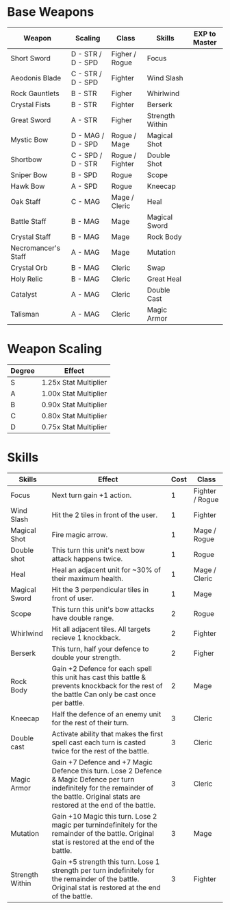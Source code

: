 # Base Weapons
| Weapon              | Scaling           | Class              | Skills          | EXP to Master |
| --------------------| ----------------- | ------------------ | --------------- | ------------- |
| Short Sword         | D - STR / D - SPD | Figher / Rogue     | Focus           | 
| Aeodonis Blade      | C - STR / D - SPD | Fighter            | Wind Slash      |
| Rock Gauntlets      | B - STR           | Figher             | Whirlwind       |
| Crystal Fists       | B - STR           | Fighter            | Berserk         |
| Great Sword         | A - STR           | Figher             | Strength Within |
| Mystic Bow          | D - MAG / D - SPD | Rogue / Mage       | Magical Shot    |
| Shortbow            | C - SPD / D - STR | Rogue / Fighter    | Double Shot     |
| Sniper Bow          | B - SPD           | Rogue              | Scope           |
| Hawk Bow            | A - SPD           | Rogue              | Kneecap         |
| Oak Staff           | C - MAG           | Mage / Cleric      | Heal            |
| Battle Staff        | B - MAG           | Mage               | Magical Sword   |
| Crystal Staff       | B - MAG           | Mage               | Rock Body       |
| Necromancer's Staff | A - MAG           | Mage               | Mutation        |
| Crystal Orb         | B - MAG           | Cleric             | Swap            |
| Holy Relic          | B - MAG           | Cleric             | Great Heal      |
| Catalyst            | A - MAG           | Cleric             | Double Cast     |
| Talisman            | A - MAG           | Cleric             | Magic Armor     |

# Weapon Scaling
| Degree | Effect                |
| ------ | --------------------- |
|   S    | 1.25x Stat Multiplier |
|   A    | 1.00x Stat Multiplier |
|   B    | 0.90x Stat Multiplier |
|   C    | 0.80x Stat Multiplier |
|   D    | 0.75x Stat Multiplier |

# Skills

| Skills          | Effect                                                                                                            | Cost | Class           |
| --------------- | ----------------------------------------------------------------------------------------------------------------- | ---- |-----------------
| Focus           | Next turn gain +1 action.                                                                                         |  1   | Fighter / Rogue |
| Wind Slash      | Hit the 2 tiles in front of the user.                                                                             |  1   | Fighter         |
| Magical Shot    | Fire magic arrow.                                                                                                 |  1   | Mage / Rogue    |
| Double shot     | This turn this unit's next bow attack happens twice.                                                              |  1   | Rogue           |
| Heal            | Heal an adjacent unit for ~30% of their maximum health.                                                           |  1   | Mage / Cleric   |
| Magical Sword   | Hit the 3 perpendicular tiles in front of user.                                                                   |  1   | Mage            |
| Scope           | This turn this unit's bow attacks have double range.                                                              |  2   | Rogue           |
| Whirlwind       | Hit all adjacent tiles. All targets recieve 1 knockback.                                                          |  2   | Fighter         |
| Berserk         | This turn, half your defence to double your strength.                                                             |  2   | Figher          |
| Rock Body       | Gain +2 Defence for each spell this unit has cast this battle & prevents knockback for the rest of the battle Can only be cast once per battle.                                                                                                                                       |  2   | Mage            |
| Kneecap         | Half the defence of an enemy unit for the rest of their turn.                                                     |  3   | Cleric          |
| Double cast     | Activate ability that makes the first spell cast each turn is casted twice for the rest of the battle.            |  3   | Cleric          |
| Magic Armor     | Gain +7 Defence and +7 Magic Defence  this turn.  Lose 2 Defence & Magic Defence per turn indefinitely for the remainder of the battle.  Original stats are restored at the end of the battle.                                                                                 |  3   | Cleric          |
| Mutation       | Gain +10 Magic this turn.  Lose 2 magic per turnindefinitely for the remainder of the battle.  Original stat is restored at the end of the  battle.                                                                                                                               |  3   | Mage            |
| Strength Within | Gain +5 strength this turn.  Lose 1 strength per turn indefinitely for the remainder of the battle.  Original stat is restored at the end of the battle.                                                                                                                           |  3   | Fighter         |

